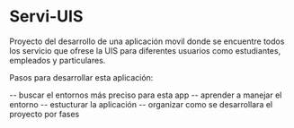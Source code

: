 # Servi-UIS
Proyecto del desarrollo de una aplicación movil donde se encuentre todos los servicio que ofrese la UIS para diferentes usuarios como estudiantes, empleados y particulares.

Pasos para desarrollar esta aplicación:

-- buscar el entornos más preciso para esta app
-- aprender a manejar el entorno
-- estucturar la aplicación
-- organizar como se desarrollara el proyecto por fases

